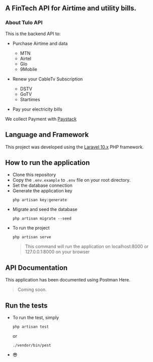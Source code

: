 ## A FinTech API for Airtime and utility bills. 

### About Tulo API

This is the backend API to:

- Purchase Airtime and data 
    - MTN
    - Airtel
    - Glo
    - 9Mobile

- Renew your CableTv Subscription 
    - DSTV
    - GoTV
    - Startimes

- Pay your electricity bills

We collect Payment with [Paystack](https://paystack.com)

## Language and Framework

This project was developed using the [Laravel 10.x](https://laravel.com) PHP framework.

## How to run the application

- Clone this repository
- Copy the `.env.example` to `.env` file on your root directory.
- Set the database connection
- Generate the application key
    ```
    php artisan key:generate
    ```
- Migrate and seed the database
    ```
    php artisan migrate --seed
    ```
- To run the project
    ```
    php artisan serve
    ```
    > This command will run the application on localhost:8000 or 127.0.0.1:8000 on your browser

## API Documentation

This application has been documented using Postman Here.

> Coming soon.

## Run the tests

- To run the test, simply

    ```
    php artisan test
    ```

    or

    ```
    ./vendor/bin/pest
    ```

- &#128526;

